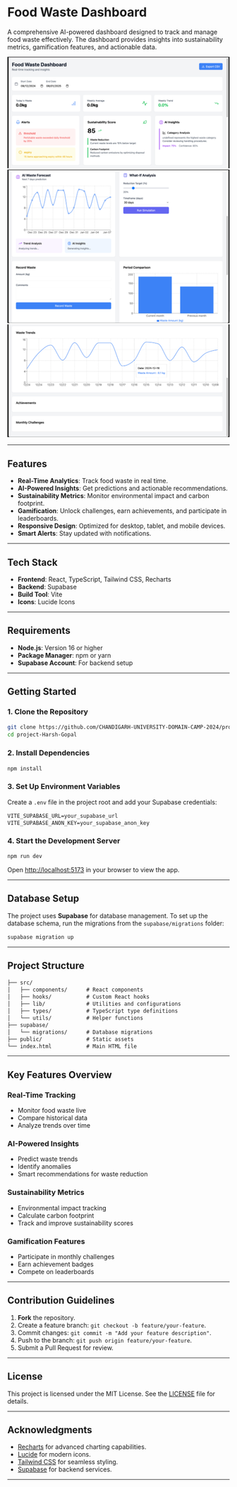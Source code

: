# Food Waste Dashboard

A comprehensive AI-powered dashboard designed to track and manage food waste effectively. The dashboard provides insights into sustainability metrics, gamification features, and actionable data.

![Dashboard Preview 1](https://raw.githubusercontent.com/CHANDIGARH-UNIVERSITY-DOMAIN-CAMP-2024/project-Harsh-Gopal/main/Preview1.png)  
![Dashboard Preview 2](https://raw.githubusercontent.com/CHANDIGARH-UNIVERSITY-DOMAIN-CAMP-2024/project-Harsh-Gopal/main/Preview2.png)  
![Dashboard Preview 3](https://raw.githubusercontent.com/CHANDIGARH-UNIVERSITY-DOMAIN-CAMP-2024/project-Harsh-Gopal/main/Preview3.png)

---

## Features

- **Real-Time Analytics**: Track food waste in real time.
- **AI-Powered Insights**: Get predictions and actionable recommendations.
- **Sustainability Metrics**: Monitor environmental impact and carbon footprint.
- **Gamification**: Unlock challenges, earn achievements, and participate in leaderboards.
- **Responsive Design**: Optimized for desktop, tablet, and mobile devices.
- **Smart Alerts**: Stay updated with notifications.

---

## Tech Stack

- **Frontend**: React, TypeScript, Tailwind CSS, Recharts
- **Backend**: Supabase
- **Build Tool**: Vite
- **Icons**: Lucide Icons

---

## Requirements

- **Node.js**: Version 16 or higher  
- **Package Manager**: npm or yarn  
- **Supabase Account**: For backend setup  

---

## Getting Started

### 1. Clone the Repository
```bash
git clone https://github.com/CHANDIGARH-UNIVERSITY-DOMAIN-CAMP-2024/project-Harsh-Gopal.git
cd project-Harsh-Gopal
```

### 2. Install Dependencies
```bash
npm install
```

### 3. Set Up Environment Variables
Create a `.env` file in the project root and add your Supabase credentials:
```env
VITE_SUPABASE_URL=your_supabase_url
VITE_SUPABASE_ANON_KEY=your_supabase_anon_key
```

### 4. Start the Development Server
```bash
npm run dev
```
Open [http://localhost:5173](http://localhost:5173) in your browser to view the app.

---

## Database Setup

The project uses **Supabase** for database management. To set up the database schema, run the migrations from the `supabase/migrations` folder:

```bash
supabase migration up
```

---

## Project Structure

```
├── src/
│   ├── components/      # React components
│   ├── hooks/           # Custom React hooks
│   ├── lib/             # Utilities and configurations
│   ├── types/           # TypeScript type definitions
│   └── utils/           # Helper functions
├── supabase/
│   └── migrations/      # Database migrations
├── public/              # Static assets
└── index.html           # Main HTML file
```

---

## Key Features Overview

### Real-Time Tracking
- Monitor food waste live
- Compare historical data
- Analyze trends over time

### AI-Powered Insights
- Predict waste trends
- Identify anomalies
- Smart recommendations for waste reduction

### Sustainability Metrics
- Environmental impact tracking
- Calculate carbon footprint
- Track and improve sustainability scores

### Gamification Features
- Participate in monthly challenges
- Earn achievement badges
- Compete on leaderboards

---

## Contribution Guidelines

1. **Fork** the repository.  
2. Create a feature branch: `git checkout -b feature/your-feature`.  
3. Commit changes: `git commit -m "Add your feature description"`.  
4. Push to the branch: `git push origin feature/your-feature`.  
5. Submit a Pull Request for review.

---

## License

This project is licensed under the MIT License. See the [LICENSE](LICENSE) file for details.

---

## Acknowledgments

- [Recharts](https://recharts.org/) for advanced charting capabilities.  
- [Lucide](https://lucide.dev/) for modern icons.  
- [Tailwind CSS](https://tailwindcss.com/) for seamless styling.  
- [Supabase](https://supabase.com/) for backend services.

---
